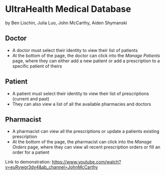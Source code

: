 # UltraHealth Medical Database
by Ben Lischin, Julia Luo, John McCarthy, Aiden Shymanski

## Doctor
- A doctor must select their identity to view their list of patients
- At the bottom of the page, the doctor can click into the *Manage Patients* page, where they can either add a new patient or add a prescription to a specific patient of theirs

## Patient
- A patient must select their identity to view their list of prescriptions (current and past)
- They can also view a list of all the available pharmacies and doctors

## Pharmacist
- A pharmacist can view all the prescriptions or update a patients existing prescription
- At the bottom of the page, the pharmacist can click into the *Manage Orders* page, where they can view all recent prescription orders or fill an order for a patient

Link to demonstration: https://www.youtube.com/watch?v=euRvwgr3dv4&ab_channel=JohnMcCarthy
